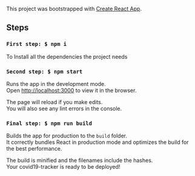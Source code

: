 This project was bootstrapped with [Create React App](https://github.com/facebook/create-react-app).

## Steps

### `First step: $ npm i`
To Install all the dependencies the project needs

### `Second step: $ npm start`

Runs the app in the development mode.<br />
Open [http://localhost:3000](http://localhost:3000) to view it in the browser.

The page will reload if you make edits.<br />
You will also see any lint errors in the console.

### `Final step: $ npm run build`

Builds the app for production to the `build` folder.<br />
It correctly bundles React in production mode and optimizes the build for the best performance.

The build is minified and the filenames include the hashes.<br />
Your covid19-tracker is ready to be deployed!
